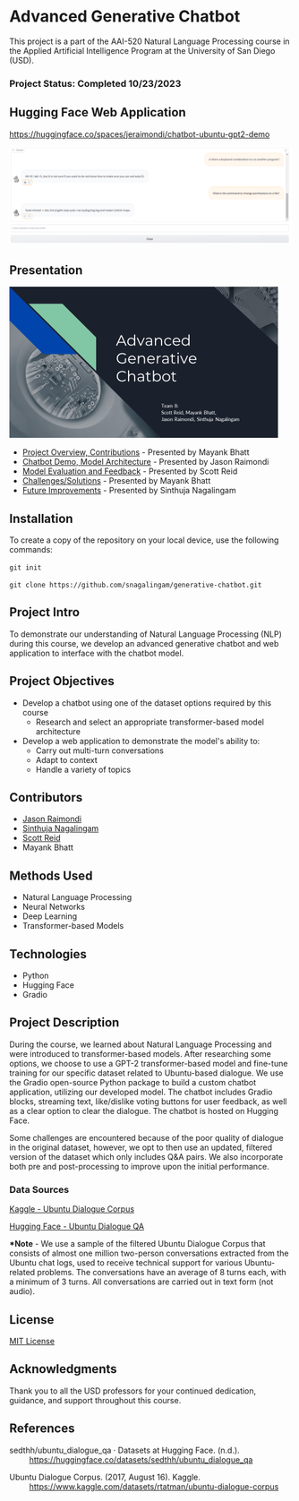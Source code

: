 # Advanced Generative Chatbot

This project is a part of the AAI-520 Natural Language Processing course in the Applied Artificial Intelligence Program at 
the University of San Diego (USD).

### <b>Project Status: Completed 10/23/2023</b>

## Hugging Face Web Application

https://huggingface.co/spaces/jeraimondi/chatbot-ubuntu-gpt2-demo

<p align='center'>
<img src='data/chatbot_app_screenshot.png' />
</p>

## Presentation

<p align='left'>
<a href='https://youtu.be/YldXOxmGmAA'><img src='data/presentation_title_slide.png' alt='Presentation title slide.' style='width:480px; height:270px;' /></a>
</p>

* [Project Overview, Contributions](https://youtu.be/YldXOxmGmAA?t=00m00s) - Presented by Mayank Bhatt
* [Chatbot Demo, Model Architecture](https://youtu.be/YldXOxmGmAA?t=03m07s) - Presented by Jason Raimondi
* [Model Evaluation and Feedback](https://youtu.be/YldXOxmGmAA?t=07m15s) - Presented by Scott Reid
* [Challenges/Solutions](https://youtu.be/YldXOxmGmAA?t=09m42s) - Presented by Mayank Bhatt
* [Future Improvements](https://youtu.be/YldXOxmGmAA?t=12m14s) - Presented by Sinthuja Nagalingam

## Installation

To create a copy of the repository on your local device, use the following commands:

`git init`

`git clone https://github.com/snagalingam/generative-chatbot.git`

## Project Intro

To demonstrate our understanding of Natural Language Processing (NLP) during this course, we develop an advanced 
generative chatbot and web application to interface with the chatbot model.

## Project Objectives

* Develop a chatbot using one of the dataset options required by this course
  * Research and select an appropriate transformer-based model architecture
* Develop a web application to demonstrate the model's ability to:
  * Carry out multi-turn conversations
  * Adapt to context
  * Handle a variety of topics

## Contributors

* [Jason Raimondi](https://github.com/jeraimondi)
* [Sinthuja Nagalingam](https://github.com/snagalingam)
* [Scott Reid](https://github.com/ScottReidux)
* Mayank Bhatt

## Methods Used

* Natural Language Processing
* Neural Networks
* Deep Learning
* Transformer-based Models

## Technologies

* Python
* Hugging Face
* Gradio

## Project Description

During the course, we learned about Natural Language Processing and were introduced to transformer-based models.
After researching some options, we choose to use a GPT-2 transformer-based model and fine-tune training for our 
specific dataset related to Ubuntu-based dialogue. We use the Gradio open-source Python package to build a custom 
chatbot application, utilizing our developed model. The chatbot includes Gradio blocks, streaming text, like/dislike 
voting buttons for user feedback, as well as a clear option to clear the dialogue. The chatbot is hosted on Hugging 
Face.

Some challenges are encountered because of the poor quality of dialogue in the original dataset, however, we opt to 
then use an updated, filtered version of the dataset which only includes Q&A pairs. We also incorporate both pre and 
post-processing to improve upon the initial performance.

### Data Sources

[Kaggle - Ubuntu Dialogue Corpus](https://www.kaggle.com/datasets/rtatman/ubuntu-dialogue-corpus/data)

[Hugging Face - Ubuntu Dialogue QA](https://huggingface.co/datasets/sedthh/ubuntu_dialogue_qa)

<b>*Note</b> - We use a sample of the filtered Ubuntu Dialogue Corpus that consists of almost one million two-person conversations 
extracted from the Ubuntu chat logs, used to receive technical support for various Ubuntu-related problems. The 
conversations have an average of 8 turns each, with a minimum of 3 turns. All conversations are carried out in text 
form (not audio).

## License

[MIT License](LICENSE)

## Acknowledgments
Thank you to all the USD professors for your continued dedication, guidance, and support throughout this course.

## References

sedthh/ubuntu_dialogue_qa · Datasets at Hugging Face. (n.d.).<br>
&nbsp;&nbsp;&nbsp;&nbsp;&nbsp;&nbsp;&nbsp;&nbsp;&nbsp;https://huggingface.co/datasets/sedthh/ubuntu_dialogue_qa

Ubuntu Dialogue Corpus. (2017, August 16). Kaggle.<br>
&nbsp;&nbsp;&nbsp;&nbsp;&nbsp;&nbsp;&nbsp;&nbsp;&nbsp;https://www.kaggle.com/datasets/rtatman/ubuntu-dialogue-corpus

